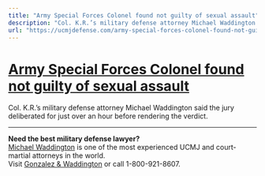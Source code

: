 ```yaml
---
title: "Army Special Forces Colonel found not guilty of sexual assault"
description: "Col. K.R.’s military defense attorney Michael Waddington said the jury deliberated for just over an hour before rendering the verdict."
url: "https://ucmjdefense.com/army-special-forces-colonel-found-not-guilty-of-sexual-assault-fort-bragg-north-carolina.html"
---
```


# [Army Special Forces Colonel found not guilty of sexual assault](https://ucmjdefense.com/army-special-forces-colonel-found-not-guilty-of-sexual-assault-fort-bragg-north-carolina.html)

Col. K.R.’s military defense attorney Michael Waddington said the jury deliberated for just over an hour before rendering the verdict.

---

**Need the best military defense lawyer?**  
[Michael Waddington](https://ucmjdefense.com/attorneys/michael-stewart-waddington-partner.html) is one of the most experienced UCMJ and court-martial attorneys in the world.  
Visit [Gonzalez & Waddington](https://ucmjdefense.com) or call 1-800-921-8607.
